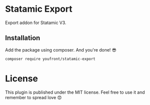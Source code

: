 # Statamic Export
Export addon for Statamic V3.

## Installation
Add the package using composer. And you're done! 😎
```bash
composer require youfront/statamic-export
```

# License 
This plugin is published under the MIT license. Feel free to use it and remember to spread love 😍
